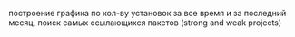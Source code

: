построение графика по кол-ву установок за все время
и за последний месяц, поиск самых ссылающихся пакетов (strong and weak projects)

